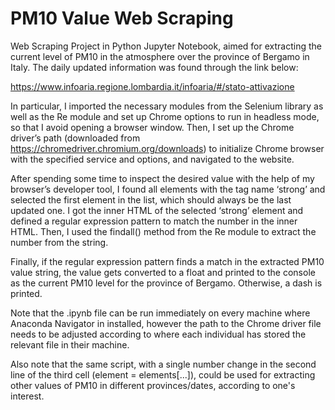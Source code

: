 # PM10 Value Web Scraping

Web Scraping Project in Python Jupyter Notebook, aimed for extracting the current level of PM10 in the atmosphere over the province of Bergamo in Italy. The daily updated information was found through the link below:

https://www.infoaria.regione.lombardia.it/infoaria/#/stato-attivazione

In particular, I imported the necessary modules from the Selenium library as well as the Re module and set up Chrome options to run in headless mode, so that I avoid opening a browser window. Then, I set up the Chrome driver’s path (downloaded from https://chromedriver.chromium.org/downloads) to initialize Chrome browser with the specified service and options, and navigated to the website.

After spending some time to inspect the desired value with the help of my browser’s developer tool, I found all elements with the tag name ‘strong’ and selected the first element in the list, which should always be the last updated one. I got the inner HTML of the selected ‘strong’ element and defined a regular expression pattern to match the number in the inner HTML. Then, I used the findall() method from the Re module to extract the number from the string.

Finally, if the regular expression pattern finds a match in the extracted PM10 value string, the value gets converted to a float and printed to the console as the current PM10 level for the province of Bergamo. Otherwise, a dash is printed.

Note that the .ipynb file can be run immediately on every machine where Anaconda Navigator in installed, however the path to the Chrome driver file needs to be adjusted according to where each individual has stored the relevant file in their machine.

Also note that the same script, with a single number change in the second line of the third cell (element = elements[...]), could be used for extracting other values of PM10 in different provinces/dates, according to one's interest.
